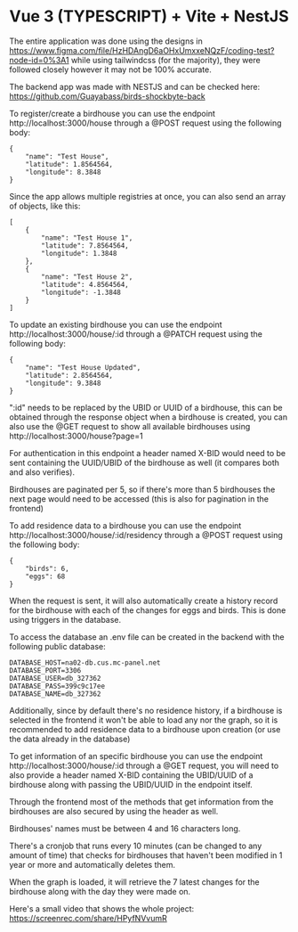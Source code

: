 # Vue 3 (TYPESCRIPT) + Vite + NestJS

The entire application was done using the designs in https://www.figma.com/file/HzHDAngD6aOHxUmxxeNQzF/coding-test?node-id=0%3A1 while using tailwindcss (for the majority), they were followed closely however it may not be 100% accurate.

The backend app was made with NESTJS and can be checked here: https://github.com/Guayabass/birds-shockbyte-back

To register/create a birdhouse you can use the endpoint http://localhost:3000/house through a @POST request using the following body:

```
{
    "name": "Test House",
    "latitude": 1.8564564,
    "longitude": 8.3848
}
```

Since the app allows multiple registries at once, you can also send an array of objects, like this:

```
[
    {
        "name": "Test House 1",
        "latitude": 7.8564564,
        "longitude": 1.3848
    },
    {
        "name": "Test House 2",
        "latitude": 4.8564564,
        "longitude": -1.3848
    }
]
```
To update an existing birdhouse you can use the endpoint http://localhost:3000/house/:id through a @PATCH request using the following body:

```
{
    "name": "Test House Updated",
    "latitude": 2.8564564,
    "longitude": 9.3848
}
```

":id" needs to be replaced by the UBID or UUID of a birdhouse, this can be obtained through the response object when a birdhouse is created, you can also use the @GET request to show all available birdhouses using http://localhost:3000/house?page=1

For authentication in this endpoint a header named X-BID would need to be sent containing the UUID/UBID of the birdhouse as well (it compares both and also verifies). 

Birdhouses are paginated per 5, so if there's more than 5 birdhouses the next page would need to be accessed (this is also for pagination in the frontend)

To add residence data to a birdhouse you can use the endpoint http://localhost:3000/house/:id/residency through a @POST request using the following body:

```
{
    "birds": 6,
    "eggs": 68
}
```

When the request is sent, it will also automatically create a history record for the birdhouse with each of the changes for eggs and birds. This is done using triggers in the database.

To access the database an .env file can be created in the backend with the following public database:

```
DATABASE_HOST=na02-db.cus.mc-panel.net
DATABASE_PORT=3306
DATABASE_USER=db_327362
DATABASE_PASS=399c9c17ee
DATABASE_NAME=db_327362
```

Additionally, since by default there's no residence history, if a birdhouse is selected in the frontend it won't be able to load any nor the graph, so it is recommended to add residence data to a birdhouse upon creation (or use the data already in the database)

To get information of an specific birdhouse you can use the endpoint http://localhost:3000/house/:id through a @GET request, you will need to also provide a header named X-BID containing the UBID/UUID of a birdhouse along with passing the UBID/UUID in the endpoint itself.

Through the frontend most of the methods that get information from the birdhouses are also secured by using the header as well.

Birdhouses' names must be between 4 and 16 characters long.

There's a cronjob that runs every 10 minutes (can be changed to any amount of time) that checks for birdhouses that haven't been modified in 1 year or more and automatically deletes them.

When the graph is loaded, it will retrieve the 7 latest changes for the birdhouse along with the day they were made on.

Here's a small video that shows the whole project: https://screenrec.com/share/HPyfNVvumR
